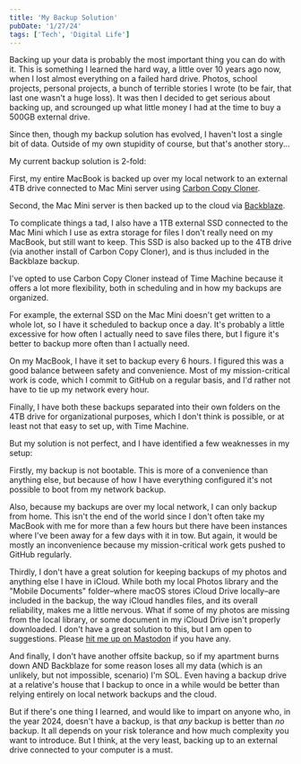 ```yaml
---
title: 'My Backup Solution'
pubDate: '1/27/24'
tags: ['Tech', 'Digital Life']
---
```


Backing up your data is probably the most important thing you can do with it. This is something I learned the hard way, a little over 10 years ago now, when I lost almost everything on a failed hard drive. Photos, school projects, personal projects, a bunch of terrible stories I wrote (to be fair, that last one wasn't a huge loss). It was then I decided to get serious about backing up, and scrounged up what little money I had at the time to buy a 500GB external drive.

Since then, though my backup solution has evolved, I haven't lost a single bit of data. Outside of my own stupidity of course, but that's another story...

My current backup solution is 2-fold:

First, my entire MacBook is backed up over my local network to an external 4TB drive connected to Mac Mini server using [Carbon Copy Cloner](https://bombich.com/).

Second, the Mac Mini server is then backed up to the cloud via [Backblaze](https://www.backblaze.com/).

To complicate things a tad, I also have a 1TB external SSD connected to the Mac Mini which I use as extra storage for files I don't really need on my MacBook, but still want to keep. This SSD is also backed up to the 4TB drive (via another install of Carbon Copy Cloner), and is thus included in the Backblaze backup.

I've opted to use Carbon Copy Cloner instead of Time Machine because it offers a lot more flexibility, both in scheduling and in how my backups are organized.

For example, the external SSD on the Mac Mini doesn't get written to a whole lot, so I have it scheduled to backup once a day. It's probably a little excessive for how often I actually need to save files there, but I figure it's better to backup more often than I actually need.

On my MacBook, I have it set to backup every 6 hours. I figured this was a good balance between safety and convenience. Most of my mission-critical work is code, which I commit to GitHub on a regular basis, and I'd rather not have to tie up my network every hour.

Finally, I have both these backups separated into their own folders on the 4TB drive for organizational purposes, which I don't think is possible, or at least not that easy to set up, with Time Machine.

But my solution is not perfect, and I have identified a few weaknesses in my setup:

Firstly, my backup is not bootable. This is more of a convenience than anything else, but because of how I have everything configured it's not possible to boot from my network backup.

Also, because my backups are over my local network, I can only backup from home. This isn't the end of the world since I don't often take my MacBook with me for more than a few hours but there have been instances where I've been away for a few days with it in tow. But again, it would be mostly an inconvenience because my mission-critical work gets pushed to GitHub regularly.

Thirdly, I don't have a great solution for keeping backups of my photos and anything else I have in iCloud. While both my local Photos library and the "Mobile Documents" folder–where macOS stores iCloud Drive locally–are included in the backup, the way iCloud handles files, and its overall reliability, makes me a little nervous. What if some of my photos are missing from the local library, or some document in my iCloud Drive isn't properly downloaded. I don't have a great solution to this, but I am open to suggestions. Please [hit me up on Mastodon](https://mastodon.social/@ghalldev) if you have any.

And finally, I don't have another offsite backup, so if my apartment burns down AND Backblaze for some reason loses all my data (which is an unlikely, but not impossible, scenario) I'm SOL. Even having a backup drive at a relative's house that I backup to once in a while would be better than relying entirely on local network backups and the cloud.

But if there's one thing I learned, and would like to impart on anyone who, in the year 2024, doesn't have a backup, is that _any_ backup is better than _no_ backup. It all depends on your risk tolerance and how much complexity you want to introduce. But I think, at the very least, backing up to an external drive connected to your computer is a must.
